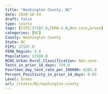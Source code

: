 ```yaml
---
title: "Washington County, NC"
date: 2020-10-24
draft: false
type: county
tags: [FIPS:37187.0,FEMA:4.0,Non-core,Green]
categories: [NC]
County: Washington County
State: NC
FIPS: 37187.0
FEMA_Region: 4.0
Population: 11580.0
NCHS_Urban_Rural_Classification: Non-core
Tests_in_prior_14_days: 739.0
Fourteen_day_test_rate_per_100000: 6382.0
Percent_Positivity_in_prior_14_days: 0.03
Level: Green
url: /states/NC/washington-county
---
```



